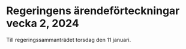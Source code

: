 # Regeringens ärendeförteckningar vecka 2, 2024

Till regeringssammanträdet torsdag den 11 januari.
